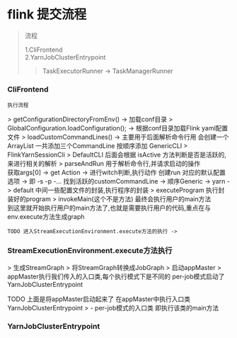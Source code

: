 # flink 提交流程


>流程
>
>1.CliFrontend   
>2.YarnJobClusterEntrypoint
>  > TaskExecutorRunner -> TaskManagerRunner
>














### CliFrontend   
    执行流程
 \> getConfigurationDirectoryFromEnv() -> 加载conf目录
 \> GlobalConfiguration.loadConfiguration(); -> 根据conf目录加载Flink yaml配置文件
 \> loadCustomCommandLines() -> 主要用于后面解析命令行用
        会创建一个ArrayList 一共添加三个CommandLine  按顺序添加
            GenericCLI > FlinkYarnSessionCli > DefaultCLI
        后面会根据 isActive 方法判断是否是活跃的,来进行相关的解析
  \> parseAndRun 用于解析命令行,并请求启动的操作      
            获取args[0]  -> get Action -> 进行witch判断,执行动作
            创建run 对应的默认配置选项 ->  即  -s -p -...
            找到活跃的customCommandLine -> 顺序Generic -> yarn -> default
            中间一些配置文件的封装,执行程序的封装
   \> executeProgram 执行封装好的program
   \> invokeMain(这个不是方法) 最终会执行用户的main方法      
   到这里就开始执行用户的main方法了,也就是需要执行用户的代码,重点在与 env.execute方法生成graph      

    TODO 进入StreamExecutionEnvironment.execute方法的执行 -> 
    
### StreamExecutionEnvironment.execute方法执行          
  \> 生成StreamGraph
  \> 将StreamGraph转换成JobGraph
  \> 启动appMaster
  \> appMaster执行我们传入的入口类,每个执行模式下是不同的 per-job模式启动了YarnJobClusterEntrypoint
  
  TODO 上面是将appMaster启动起来了 在appMaster中执行入口类
  YarnJobClusterEntrypoint >  -   per-job模式的入口类
  即执行该类的main方法
###  YarnJobClusterEntrypoint

  
  





